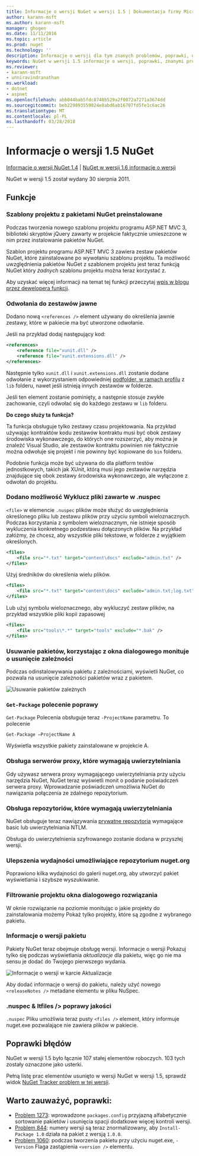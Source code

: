 ```yaml
---
title: Informacje o wersji NuGet w wersji 1.5 | Dokumentacja firmy Microsoft
author: karann-msft
ms.author: karann-msft
manager: ghogen
ms.date: 11/11/2016
ms.topic: article
ms.prod: nuget
ms.technology: ''
description: Informacje o wersji dla tym znanych problemów, poprawki, dodatkowe funkcje i dcr NuGet w wersji 1.5.
keywords: NuGet w wersji 1.5 informacje o wersji, poprawki, znanymi problemami, nowe funkcje, dcr
ms.reviewer:
- karann-msft
- unniravindranathan
ms.workload:
- dotnet
- aspnet
ms.openlocfilehash: abb044bab5fdc8748b529a2f0072a7271a3674dd
ms.sourcegitcommit: beb229893559824e8abd6ab16707fd5fe1c6ac26
ms.translationtype: MT
ms.contentlocale: pl-PL
ms.lasthandoff: 03/28/2018
---
```

# <a name="nuget-15-release-notes"></a>Informacje o wersji 1.5 NuGet

[Informacje o wersji NuGet 1.4](../release-notes/nuget-1.4.md) | [NuGet w wersji 1.6 informacje o wersji](../release-notes/nuget-1.6.md)

NuGet w wersji 1.5 został wydany 30 sierpnia 2011.

## <a name="features"></a>Funkcje

### <a name="project-templates-with-preinstalled-nuget-packages"></a>Szablony projektu z pakietami NuGet preinstalowane
Podczas tworzenia nowego szablonu projektu programu ASP.NET MVC 3, biblioteki skryptów jQuery zawarty w projekcie faktycznie umieszczone w nim przez instalowanie pakietów NuGet.

Szablon projektu programu ASP.NET MVC 3 zawiera zestaw pakietów NuGet, które zainstalowane po wywołaniu szablonu projektu. Ta możliwość uwzględnienia pakietów NuGet z szablonem projektu jest teraz funkcją NuGet który _żadnych_ szablonu projektu można teraz korzystać z.

Aby uzyskać więcej informacji na temat tej funkcji przeczytaj [wpis w blogu przez dewelopera funkcji](http://blogs.msdn.com/b/marcinon/archive/2011/07/08/project-templates-and-preinstalled-nuget-packages.aspx).

### <a name="explicit-assembly-references"></a>Odwołania do zestawów jawne

Dodano nową `<references />` element używany do określenia jawnie zestawy, które w pakiecie ma być utworzone odwołanie.

Jeśli na przykład dodaj następujący kod:

```xml
<references>
    <reference file="xunit.dll" />
    <reference file="xunit.extensions.dll" />
</references>
```

Następnie tylko `xunit.dll` i `xunit.extensions.dll` zostanie dodane odwołanie z wykorzystaniem odpowiedniej [podfolder, w ramach profilu](../reference/nuspec.md#explicit-assembly-references) z `lib` folderu, nawet jeśli istnieją innych zestawów w folderze.

Jeśli ten element zostanie pominięty, a następnie stosuje zwykłe zachowanie, czyli odwołać się do każdego zestawu w `lib` folderu.

__Do czego służy ta funkcja?__

Ta funkcja obsługuje tylko zestawy czasu projektowania. Na przykład używając kontraktów kodu zestawów kontraktu musi być obok zestawy środowiska wykonawczego, do których one rozszerzyć, aby można je znaleźć Visual Studio, ale zestawów kontraktu powinien nie faktycznie można odwołuje się projekt i nie powinny być kopiowane do `bin` folderu.

Podobnie funkcja może być używana do dla platform testów jednostkowych, takich jak XUnit, którą musi jego zestawów narzędzia znajdujące się obok zestawy środowiska wykonawczego, ale wyłączone z odwołań do projektu.

### <a name="added-ability-to-exclude-files-in-the-nuspec"></a>Dodano możliwość Wyklucz pliki zawarte w .nuspec
`<file>` w elemencie `.nuspec` plików może służyć do uwzględnienia określonego pliku lub zestawu plików przy użyciu symboli wieloznacznych. Podczas korzystania z symbolem wieloznacznym, nie istnieje sposób wykluczenia konkretnego podzestawu dołączonych plików. Na przykład załóżmy, że chcesz, aby wszystkie pliki tekstowe, w folderze z wyjątkiem określonych.

```xml
<files>
    <file src="*.txt" target="content\docs" exclude="admin.txt" />
</files>
```

Użyj średników do określenia wielu plików.

```xml
<files>
    <file src="*.txt" target="content\docs" exclude="admin.txt;log.txt" />
</files>
```

Lub użyj symbolu wieloznacznego, aby wykluczyć zestaw plików, na przykład wszystkie pliki kopii zapasowej

```xml
<files>
    <file src="tools\*.*" target="tools" exclude="*.bak" />
</files>
```

### <a name="removing-packages-using-the-dialog-prompts-to-remove-dependencies"></a>Usuwanie pakietów, korzystając z okna dialogowego monituje o usunięcie zależności
Podczas odinstalowywania pakietu z zależnościami, wyświetli NuGet, co pozwala na usunięcie zależności pakietów wraz z pakietem.

![Usuwanie pakietów zależnych](./media/remove-dependent-packages.png)


### <a name="get-package-command-improvement"></a>`Get-Package` polecenie poprawy
`Get-Package` Polecenia obsługuje teraz `-ProjectName` parametru. To polecenie

    Get-Package –ProjectName A

Wyświetla wszystkie pakiety zainstalowane w projekcie A.

### <a name="support-for-proxies-that-require-authentication"></a>Obsługa serwerów proxy, które wymagają uwierzytelniania
Gdy używasz serwera proxy wymagającego uwierzytelniania przy użyciu narzędzia NuGet, NuGet teraz wyświetli monit o podanie poświadczeń serwera proxy. Wprowadzanie poświadczeń umożliwia NuGet do nawiązania połączenia ze zdalnego repozytorium.

### <a name="support-for-repositories-that-require-authentication"></a>Obsługa repozytoriów, które wymagają uwierzytelniania
NuGet obsługuje teraz nawiązywania [prywatne repozytoria](../hosting-packages/local-feeds.md) wymagające basic lub uwierzytelniania NTLM.

Obsługa do uwierzytelnienia szyfrowanego zostanie dodana w przyszłej wersji.

### <a name="performance-improvements-to-the-nugetorg-repository"></a>Ulepszenia wydajności umożliwiające repozytorium nuget.org
Poprawiono kilka wydajności do galerii nuget.org, aby utworzyć pakiet wyświetlania i szybsze wyszukiwanie.

### <a name="solution-dialog-project-filtering"></a>Filtrowanie projektu okna dialogowego rozwiązania
W oknie rozwiązanie na poziomie monitując o jakie projekty do zainstalowania możemy Pokaż tylko projekty, które są zgodne z wybranego pakietu.

### <a name="package-release-notes"></a>Informacje o wersji pakietu
Pakiety NuGet teraz obejmuje obsługę wersji. Informacje o wersji Pokazuj tylko się podczas wyświetlania _aktualizacje_ dla pakietu, więc go nie ma sensu je dodać do Twojego pierwszego wydania.

![Informacje o wersji w karcie Aktualizacje](./media/manage-nuget-packages-release-notes.png)

Aby dodać informacje o wersji do pakietu, należy użyć nowego `<releaseNotes />` metadane elementu w pliku NuSpec.

### <a name="nuspec-ltfiles-gt-improvement"></a>.nuspec & ltfiles /&gt; poprawy jakości
`.nuspec` Pliku umożliwia teraz pusty `<files />` element, który informuje nuget.exe pozwalające nie zawiera plików w pakiecie.

## <a name="bug-fixes"></a>Poprawki błędów
NuGet w wersji 1.5 było łącznie 107 stałej elementów roboczych. 103 tych zostały oznaczone jako usterki.

Pełną listę prac elementów usunięto w wersji NuGet w wersji 1.5, sprawdź widok [NuGet Tracker problem w tej wersji](http://nuget.codeplex.com/workitem/list/advanced?keyword=&status=All&type=All&priority=All&release=NuGet%201.5&assignedTo=All&component=All&sortField=Summary&sortDirection=Descending&page=0).

## <a name="bug-fixes-worth-noting"></a>Warto zauważyć, poprawki:

* [Problem 1273](http://nuget.codeplex.com/workitem/1273): wprowadzone `packages.config` przyjazną alfabetycznie sortowanie pakietów i usunięcia spacji dodatkowe więcej kontroli wersji.
* [Problem 844](http://nuget.codeplex.com/workitem/844): numery wersji są teraz znormalizowany, aby `Install-Package 1.0` działa na pakiet z wersją `1.0.0`.
* [Problem 1060](http://nuget.codeplex.com/workitem/1060): podczas tworzenia pakietu przy użyciu nuget.exe, `-Version` Flaga zastąpienia `<version />` elementu.
